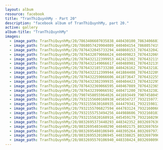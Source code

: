 ```yaml
---
layout: album
resource: facebook
title: "TranThiQuynhMy - Part 20"
description: "facebook album of TranThiQuynhMy, part 20."
active: gallery
album-title: "TranThiQuynhMy"
images:
  - image_path: TranThiQuynhMy/20/7863406607035838_440430100_7863406603702505_7516807996661709758_n.jpg
  - image_path: TranThiQuynhMy/20/7868057429904089_440404154_7868057419904090_668673549512654894_n.jpg
  - image_path: TranThiQuynhMy/20/7876432045733294_440860153_7876432042399961_7875936274964525252_n.jpg
  - image_path: TranThiQuynhMy/20/7876432079066624_440409823_7876432069066625_2514749424198399239_n.jpg
  - image_path: TranThiQuynhMy/20/7876432122399953_442421302_7876432119066620_2798712719377857956_n.jpg
  - image_path: TranThiQuynhMy/20/7876432149066617_440488981_7876432139066618_1371345968202979623_n.jpg
  - image_path: TranThiQuynhMy/20/7876432185733280_440426162_7876432182399947_2581292760008433943_n.jpg
  - image_path: TranThiQuynhMy/20/7876432212399944_441884408_7876432209066611_9187862442618872721_n.jpg
  - image_path: TranThiQuynhMy/20/7876432259066606_441873647_7876432255733273_1812318931876086353_n.jpg
  - image_path: TranThiQuynhMy/20/7876432302399935_440404423_7876432295733269_6407390300931442057_n.jpg
  - image_path: TranThiQuynhMy/20/7876432369066595_440467089_7876432365733262_3254008936376282456_n.jpg
  - image_path: TranThiQuynhMy/20/7876432399066592_440471200_7876432382399927_6769987495220220519_n.jpg
  - image_path: TranThiQuynhMy/20/7907458055964026_441693449_7907458045964027_5870879731040552597_n.jpg
  - image_path: TranThiQuynhMy/20/7932155600160938_445034727_7932159773493854_1950402631861728554_n.jpg
  - image_path: TranThiQuynhMy/20/7932155630160935_444479341_7932159813493850_5931779352870330659_n.jpg
  - image_path: TranThiQuynhMy/20/7932155706827594_444783124_7932160060160492_7764704178253310084_n.jpg
  - image_path: TranThiQuynhMy/20/7932155753494256_444988606_7932160103493821_3886661243671814456_n.jpg
  - image_path: TranThiQuynhMy/20/7932155820160916_445459179_7932160290160469_4346416003966008525_n.jpg
  - image_path: TranThiQuynhMy/20/8032695373440293_448342352_8032697630106734_2162900932848619445_n.jpg
  - image_path: TranThiQuynhMy/20/8032695403440290_448402175_8032697656773398_6296640743321145044_n.jpg
  - image_path: TranThiQuynhMy/20/8032695480106949_448395264_8032697973440033_8324721146208670301_n.jpg
  - image_path: TranThiQuynhMy/20/8032695520106945_448338825_8032697996773364_57302898233417708_n.jpg
  - image_path: TranThiQuynhMy/20/8032695570106940_448338424_8032698090106688_7862888110809023635_n.jpg
---
```

